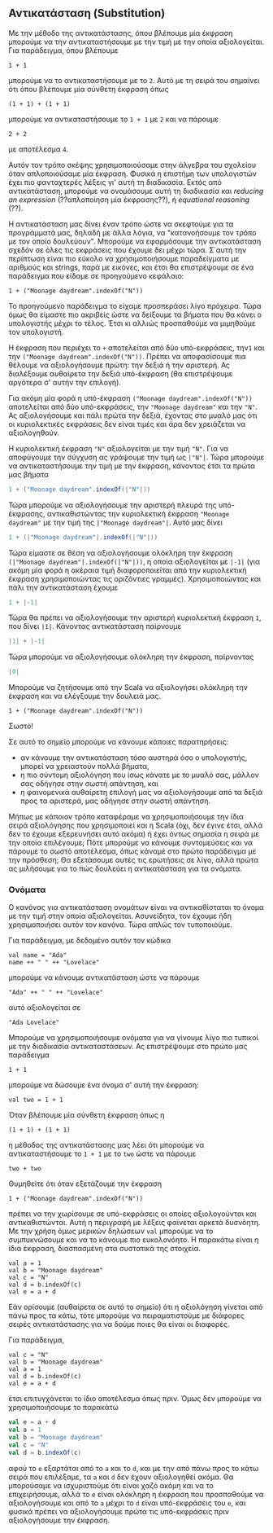 ## Αντικατάσταση (Substitution)

Με την μέθοδο της αντικατάστασης, όπου βλέπουμε μία έκφραση μπορούμε να την αντικαταστήσουμε με την τιμή με την οποία αξιολογείται. Για παράδειγμα, όπου βλέπουμε

```tut:silent:book
1 + 1
```

μπορούμε να το αντικαταστήσουμε με το `2`.
Αυτό με τη σειρά του σημαίνει ότι όπου βλέπουμε μία σύνθετη έκφραση όπως

```tut:silent:book
(1 + 1) + (1 + 1)
```

μπορούμε να αντικαταστήσουμε το `1 + 1` με `2` και να πάρουμε

```tut:silent:book
2 + 2
```

με αποτέλεσμα `4`.

Αυτόν τον τρόπο σκέψης χρησιμοποιούσαμε στην άλγεβρα του σχολείου όταν απλοποιούσαμε μία έκφραση.
Φυσικά η επιστήμη των υπολογιστών έχει πιο φανταχτερές λέξεις γι' αυτή τη διαδικασία.
Εκτός από αντικατάσταση, μπορούμε να ονομάσουμε αυτή τη διαδικασία και *reducing an expression* (??απλοποίηση μία έκφρασης??), ή *equational reasoning* (??).

Η αντικατάσταση μας δίνει έναν τρόπο ώστε να σκεφτούμε για τα προγράμματά μας, δηλαδή με άλλα
λόγια, να "κατανοήσουμε τον τρόπο με τον οποίο δουλεύουν".
Μπορούμε να εφαρμόσουμε την αντικατάσταση σχεδόν σε όλες τις εκφράσεις που έχουμε δει μέχρι τώρα.
Σ΄αυτή την περίπτωση είναι πιο εύκολο να χρησιμοποιήσουμε παραδείγματα με αριθμούς και strings, παρά με εικόνες, και έτσι θα επιστρέψουμε σε ένα παράδειγμα που είδαμε σε προηγούμενο κεφάλαιο:

```tut:silent:book
1 + ("Moonage daydream".indexOf("N"))
```

Το προηγούμενο παράδειγμα το είχαμε προσπεράσει λίγο πρόχειρα.
Τώρα όμως θα είμαστε πιο ακριβείς ώστε να δείξουμε τα βήματα που θα κάνει ο υπολογιστής μέχρι το τέλος.
Έτσι κι αλλιώς προσπαθούμε να μιμηθούμε τον υπολογιστή.

Η έκφραση που περιέχει το `+` αποτελείται από δύο υπό-εκφράσεις, την`1` και την `("Moonage daydream".indexOf("N"))`.
Πρέπει να αποφασίσουμε πια θέλουμε να αξιολογήσουμε πρώτη: την δεξιά ή την αριστερή.
Ας διαλέξουμε αυθαίρετα την δεξιά υπό-έκφραση (θα επιστρέψουμε αργότερα σ' αυτήν την επιλογή).

Για ακόμη μία φορά η υπό-έκφραση `("Moonage daydream".indexOf("N"))` αποτελείται από δύο υπό-εκφράσεις, την `"Moonage daydream"` και την `"N"`.
Ας αξιολογήσουμε και πάλι πρώτα την δεξιά, έχοντας στο μυαλό μας ότι οι κυριολεκτικές εκφράσεις δεν είναι τιμές και άρα δεν χρειάζεται να αξιολογηθούν.

Η κυριολεκτική έκφραση `"N"` αξιολογείται με την τιμή `"N"`.
Για να αποφύγουμε την σύγχυση ας γράψουμε την τιμή ως `|"N"|`.
Τώρα μπορούμε να αντικαταστήσουμε την τιμή με την έκφραση, κάνοντας έτσι τα πρώτα μας βήματα

```scala
1 + ("Moonage daydream".indexOf(|"N"|))
```

Τώρα μπορούμε να αξιολογήσουμε την αριστερή πλευρά της υπό-έκφρασης, αντικαθιστώντας την κυριολεκτική έκφραση `"Moonage daydream"` με την τιμή της `|"Moonage daydream"|`.
Αυτό μας δίνει

```scala
1 + (|"Moonage daydream"|.indexOf(|"N"|))
```

Τώρα είμαστε σε θέση να αξιολογήσουμε ολόκληρη την έκφραση `(|"Moonage daydream"|.indexOf(|"N"|))`, η οποία αξιολογείται με `|-1|` (για ακόμη μία φορά η ακέραια τιμή διαφοροποιείται από την κυριολεκτική έκφραση χρησιμοποιώντας τις οριζόντιες γραμμές).
Χρησιμοποιώντας και πάλι την αντικατάσταση έχουμε

```scala
1 + |-1|
```

Τώρα θα πρέπει να αξιολογήσουμε την αριστερή κυριολεκτική έκφραση `1`, που δίνει `|1|`.
Κάνοντας αντικατάσταση παίρνουμε

```scala
|1| + |-1|
```

Τώρα μπορούμε να αξιολογήσουμε ολόκληρη την έκφραση, παίρνοντας

```scala
|0|
```

Μπορούμε να ζητήσουμε από την Scala να αξιολογήσει ολόκληρη την έκφραση και να ελέγξουμε την δουλειά μας.

```tut:book
1 + ("Moonage daydream".indexOf("N"))
```

Σωστό!

Σε αυτό το σημείο μπορούμε να κάνουμε κάποιες παρατηρήσεις:

 - αν κάνουμε την αντικατάσταση τόσο αυστηρά όσο ο υπολογιστής, μπορεί να χρειαστούν πολλά βήματα,
 - η πιο σύντομη αξιολόγηση που ίσως κάνατε με το μυαλό σας, μάλλον σας οδήγησε στην σωστή απάντηση, και
 - η φαινομενικά αυθαίρετη επιλογή μας να αξιολογήσουμε από τα δεξιά προς τα αριστερά, μας οδήγησε στην σωστή απάντηση.

Μήπως με κάποιον τρόπο καταφέραμε να χρησιμοποιήσουμε την ίδια σειρά αξιολόγησης που χρησιμοποιεί και η Scala (όχι, δεν έγινε έτσι, αλλά δεν το έχουμε εξερευνήσει αυτό ακόμα) ή έχει όντως σημασία η σειρά με την οποία επιλέγουμε;
Πότε μπορούμε να κάνουμε συντομεύσεις και να πάρουμε το σωστό αποτέλεσμα, όπως κάναμε στο πρώτο παράδειγμα με την πρόσθεση;
Θα εξετάσουμε αυτές τις ερωτήσεις σε λίγο, αλλά πρώτα ας μιλήσουμε για το πώς δουλεύει η αντικατάσταση για τα ονόματα.


### Ονόματα

Ο κανόνας για αντικατάσταση ονομάτων είναι να αντικαθίσταται το όνομα με την τιμή στην οποία αξιολογείται.
Ασυνείδητα, τον έχουμε ήδη χρησιμοποιήσει αυτόν τον κανόνα.
Τώρα απλώς τον τυποποιούμε.

Για παράδειγμα, με δεδομένο αυτόν τον κώδικα

```tut:silent:book
val name = "Ada"
name ++ " " ++ "Lovelace"
```

μπορούμε να κάνουμε αντικατάσταση ώστε να πάρουμε

```tut:silent:book
"Ada" ++ " " ++ "Lovelace"
```

αυτό αξιολογείται σε

```tut:silent:book
"Ada Lovelace"
```

Μπορούμε να χρησιμοποιήσουμε ονόματα για να γίνουμε λίγο πιο τυπικοί με την διαδικασία αντικαταστάσεων.
Ας επιστρέψουμε στο πρώτο μας παράδειγμα

```tut:silent:book
1 + 1
```

μπορούμε να δώσουμε ένα όνομα σ' αυτή την έκφραση:

```tut:silent:book
val two = 1 + 1
```

Όταν βλέπουμε μία σύνθετη έκφραση όπως η

```tut:silent:book
(1 + 1) + (1 + 1)
```

η μέθοδος της αντικατάστασης μας λέει ότι μπορούμε να αντικαταστήσουμε το `1 + 1` με το `two` ώστε να πάρουμε

```tut:silent:book
two + two
```

Θυμηθείτε ότι όταν εξετάζουμε την έκφραση

```tut:silent:book
1 + ("Moonage daydream".indexOf("N"))
```

πρέπει να την χωρίσουμε σε υπό-εκφράσεις οι οποίες αξιολογούνται και αντικαθιστώνται.
Αυτή η περιγραφή με λέξεις φαίνεται αρκετά δυσνόητη.
Με την χρήση όμως μερικών δηλώσεων `val` μπορούμε να το συμπυκνώσουμε και να το κάνουμε πιο ευκολονόητο.
Η παρακάτω είναι η ίδια έκφραση, διασπασμένη στα συστατικά της στοιχεία.

```tut:silent:book
val a = 1
val b = "Moonage daydream"
val c = "N"
val d = b.indexOf(c)
val e = a + d
```

Εάν ορίσουμε (αυθαίρετα σε αυτό το σημείο) ότι η αξιολόγηση γίνεται από πάνω προς τα κάτω, τότε μπορούμε να πειραματιστούμε με διάφορες σειρές αντικατάστασης για να δούμε ποιες θα είναι οι διαφορές.

Για παράδειγμα,

```tut:silent:book
val c = "N"
val b = "Moonage daydream"
val a = 1
val d = b.indexOf(c)
val e = a + d
```

έτσι επιτυγχάνεται το ίδιο αποτέλεσμα όπως πριν.
Όμως δεν μπορούμε να χρησιμοποιήσουμε το παρακάτω

```scala
val e = a + d
val a = 1
val b = "Moonage daydream"
val c = "N"
val d = b.indexOf(c)
```

αφού το `e` εξαρτάται από το `a` και το `d`, και με την από πάνω προς το κάτω σειρά που επιλέξαμε, τα `a` και `d` δεν έχουν αξιολογηθεί ακόμα.
Θα μπορούσαμε να ισχυριστούμε ότι είναι χαζό ακόμη και να το επιχειρήσουμε, αλλά το `e` είναι ολόκληρη η έκφραση που προσπαθούμε να αξιολογήσουμε και από το `a` μέχρι το `d` είναι υπό-εκφράσεις του `e`, και φυσικά πρέπει να αξιολογήσουμε πρώτα τις υπό-εκφράσεις πριν αξιολογήσουμε την έκφραση.
